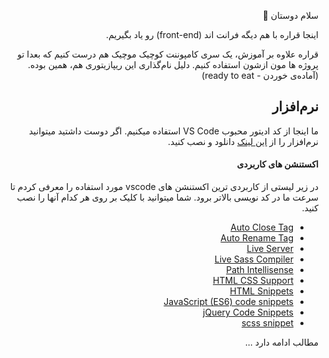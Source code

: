 <div dir="rtl">

سلام دوستان 👋

اینجا قراره با هم دیگه فرانت اند (front-end) رو یاد بگیریم.
  
قراره علاوه بر آموزش، یک سری کامپوننت کوچیک موچیک هم درست کنیم که بعدا تو پروژه ها مون ازشون استفاده کنیم. دلیل نام‌گذاری این ریپازیتوری هم، همین بوده. (آماده‌ی خوردن - ready to eat)
  
  ## نرم‌افزار
  ما اینجا از کد ادیتور محبوب VS Code استفاده میکنیم. اگر دوست داشتید میتوانید نرم‌افزار را از [این لینک](https://code.visualstudio.com/download) دانلود و نصب کنید.

#### اکستنشن های کاربردی
 در زیر لیستی از کاربردی ترین اکستنشن های vscode مورد استفاده را معرفی کردم تا سرعت ما در کد نویسی بالاتر برود. شما میتوانید با کلیک بر روی هر کدام آنها را نصب کنید.

<ul>
  <li><a href="https://marketplace.visualstudio.com/items?itemName=formulahendry.auto-close-tag">Auto Close Tag</a></li>
  <li><a href="https://marketplace.visualstudio.com/items?itemName=formulahendry.auto-rename-tag">Auto Rename Tag</a></li>
  <li><a href="https://marketplace.visualstudio.com/items?itemName=ritwickdey.live-sass">Live Server</a></li>
  <li><a href="https://marketplace.visualstudio.com/items?itemName=ritwickdey.live-sass">Live Sass Compiler</a></li>
  <li><a href="https://marketplace.visualstudio.com/items?itemName=christian-kohler.path-intellisense">Path Intellisense</a></li>
  <li><a href="https://marketplace.visualstudio.com/items?itemName=ecmel.vscode-html-css">HTML CSS Support</a></li>
  <li><a href="https://marketplace.visualstudio.com/items?itemName=abusaidm.html-snippets">HTML Snippets</a></li>
  <li><a href="https://marketplace.visualstudio.com/items?itemName=xabikos.JavaScriptSnippets">JavaScript (ES6) code snippets</a></li>
  <li><a href="https://marketplace.visualstudio.com/items?itemName=donjayamanne.jquerysnippets">jQuery Code Snippets</a></li>
  <li><a href="https://marketplace.visualstudio.com/items?itemName=Miladfathy.scss-snippet">scss snippet</a></li>
</ul>

مطالب ادامه دارد ...




</div>
